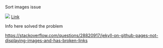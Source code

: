 ---
---
Sort images issue
<link rel="stylesheet" href="{{ site.baseurl }}/css/css.css">
<script src="{{ site.baseurl }}/js/scripts.js"></script>
<img src="{{ site.baseurl }}/assets/edxfc02092021.jpg">
<a href="{{ site.baseurl }}/linkto/">Link</a>

Info here solved the problem

https://stackoverflow.com/questions/28820917/jekyll-on-github-pages-not-displaying-images-and-has-broken-links
